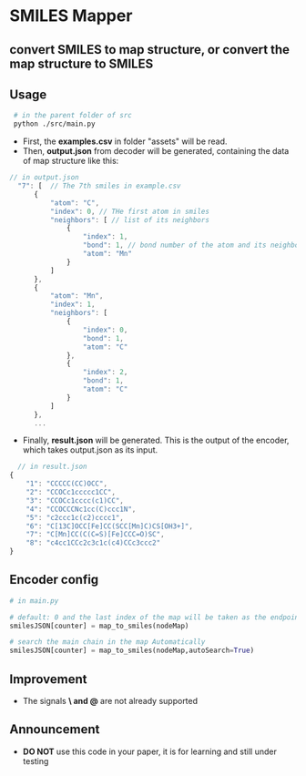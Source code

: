 # SMILES Mapper

## convert SMILES to map structure, or convert the map structure to SMILES

## Usage

```bash
 # in the parent folder of src
 python ./src/main.py
```
 + First, the **examples.csv** in folder "assets" will be read.
 + Then, **output.json** from decoder will be generated, containing the data of map structure like this:
  ```js
  // in output.json
    "7": [  // The 7th smiles in example.csv
        {
            "atom": "C",
            "index": 0, // THe first atom in smiles 
            "neighbors": [ // list of its neighbors
                {
                    "index": 1, 
                    "bond": 1, // bond number of the atom and its neighbors
                    "atom": "Mn"
                }
            ]
        },
        {
            "atom": "Mn",
            "index": 1,
            "neighbors": [
                {
                    "index": 0,
                    "bond": 1,
                    "atom": "C"
                },
                {
                    "index": 2,
                    "bond": 1,
                    "atom": "C"
                }
            ]
        },
        ...
  ```
 + Finally, **result.json** will be generated. This is the output of the encoder, which takes output.json as its input.
```js
  // in result.json
{
    "1": "CCCCC(CC)OCC",
    "2": "CCOCc1ccccc1CC",
    "3": "CCOCc1cccc(c1)CC",
    "4": "CCOCCCNc1cc(C)ccc1N",
    "5": "c2ccc1c(c2)cccc1",
    "6": "C[13C]OCC[Fe]CC(SCC[Mn]C)CS[OH3+]",
    "7": "C[Mn]CC(C(C=S)[Fe]CCC=O)SC",
    "8": "c4cc1CCc2c3c1c(c4)CCc3ccc2"
}
```

## Encoder config
```python
# in main.py

# default: 0 and the last index of the map will be taken as the endpoints of main chain
smilesJSON[counter] = map_to_smiles(nodeMap)

# search the main chain in the map Automatically
smilesJSON[counter] = map_to_smiles(nodeMap,autoSearch=True)

```


## Improvement

+ The signals **\ and @** are not already supported

## Announcement

+ **DO NOT** use this code in your paper, it is for learning and still under testing